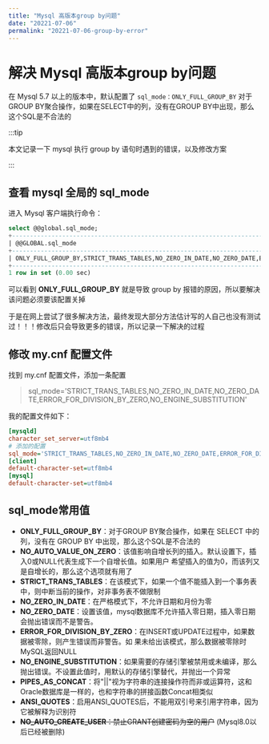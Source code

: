 ```yaml
---
title: "Mysql 高版本group by问题"
date: "20221-07-06"
permalink: "20221-07-06-group-by-error"
---
```


# 解决 Mysql 高版本group by问题

在 Mysql 5.7 以上的版本中，默认配置了 `sql_mode：ONLY_FULL_GROUP_BY`  对于GROUP BY聚合操作，如果在SELECT中的列，没有在GROUP BY中出现，那么这个SQL是不合法的

:::tip

本文记录一下 mysql 执行 group by 语句时遇到的错误，以及修改方案

:::

## 查看 mysql 全局的 sql_mode

进入 Mysql 客户端执行命令：

```sql
select @@global.sql_mode;
+----------------------------------------------------------------------------------------------------+
| @@GLOBAL.sql_mode                                                                                  |
+----------------------------------------------------------------------------------------------------+
| ONLY_FULL_GROUP_BY,STRICT_TRANS_TABLES,NO_ZERO_IN_DATE,NO_ZERO_DATE,ERROR_FOR_DIVISION_BY_ZERO,NO_ENGINE_SUBSTITUTION |
+----------------------------------------------------------------------------------------------------+
1 row in set (0.00 sec)
```

可以看到 **ONLY_FULL_GROUP_BY** 就是导致 group by 报错的原因，所以要解决该问题必须要该配置关掉

于是在网上尝试了很多解决方法，最终发现大部分方法估计写的人自己也没有测试过！！！修改后只会导致更多的错误，所以记录一下解决的过程

## 修改 my.cnf 配置文件

找到 my.cnf 配置文件，添加一条配置

> sql_mode='STRICT_TRANS_TABLES,NO_ZERO_IN_DATE,NO_ZERO_DATE,ERROR_FOR_DIVISION_BY_ZERO,NO_ENGINE_SUBSTITUTION'

我的配置文件如下：

```ini
[mysqld]
character_set_server=utf8mb4
# 添加的配置
sql_mode='STRICT_TRANS_TABLES,NO_ZERO_IN_DATE,NO_ZERO_DATE,ERROR_FOR_DIVISION_BY_ZERO,NO_ENGINE_SUBSTITUTION'
[client]
default-character-set=utf8mb4
[mysql]
default-character-set=utf8mb4
```

## sql_mode常用值

- **ONLY_FULL_GROUP_BY**：对于GROUP BY聚合操作，如果在 SELECT 中的列，没有在 GROUP BY 中出现，那么这个SQL是不合法的
- **NO_AUTO_VALUE_ON_ZERO**：该值影响自增长列的插入。默认设置下，插入0或NULL代表生成下一个自增长值。如果用户 希望插入的值为0，而该列又是自增长的，那么这个选项就有用了
- **STRICT_TRANS_TABLES**：在该模式下，如果一个值不能插入到一个事务表中，则中断当前的操作，对非事务表不做限制
- **NO_ZERO_IN_DATE**：在严格模式下，不允许日期和月份为零
- **NO_ZERO_DATE**：设置该值，mysql数据库不允许插入零日期，插入零日期会抛出错误而不是警告。
- **ERROR_FOR_DIVISION_BY_ZERO**：在INSERT或UPDATE过程中，如果数据被零除，则产生错误而非警告。如 果未给出该模式，那么数据被零除时MySQL返回NULL
- **NO_ENGINE_SUBSTITUTION**：如果需要的存储引擎被禁用或未编译，那么抛出错误。不设置此值时，用默认的存储引擎替代，并抛出一个异常
- **PIPES_AS_CONCAT**：将"||"视为字符串的连接操作符而非或运算符，这和Oracle数据库是一样的，也和字符串的拼接函数Concat相类似
- **ANSI_QUOTES**：启用ANSI_QUOTES后，不能用双引号来引用字符串，因为它被解释为识别符
- ~~**NO_AUTO_CREATE_USER**：禁止GRANT创建密码为空的用户~~ (Mysql8.0以后已经被删除)
